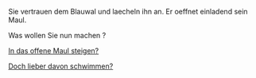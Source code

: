 Sie vertrauen dem Blauwal und laecheln ihn an. Er oeffnet einladend sein Maul.

Was wollen Sie nun machen ?

[In das offene Maul steigen?](insMaul/ins_maul.md)

[Doch lieber davon schwimmen?](../../schwimmen/schwimmen.md)